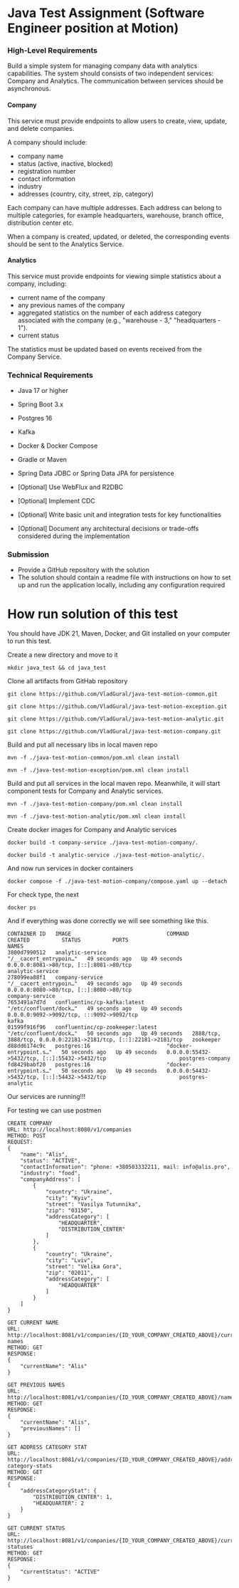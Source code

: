 # Java Test Assignment (Software Engineer position at Motion)

### High-Level Requirements
Build a simple system for managing company data with analytics capabilities.
The system should consists of two independent services: Company and
Analytics. The communication between services should be asynchronous.

#### Company
This service must provide endpoints to allow users to create, view, update, and
delete companies.

A company should include:
* company name
* status (active, inactive, blocked)
* registration number
* contact information
* industry
* addresses (country, city, street, zip, category)

Each company can have multiple addresses. Each address can belong to
multiple categories, for example headquarters, warehouse, branch office,
distribution center etc.

When a company is created, updated, or deleted, the corresponding events
should be sent to the Analytics Service.

#### Analytics
This service must provide endpoints for viewing simple statistics about a
company, including:
* current name of the company
* any previous names of the company
* aggregated statistics on the number of each address category
associated with the company (e.g., "warehouse - 3," "headquarters - 1").
* current status

The statistics must be updated based on events received from the Company
Service.

### Technical Requirements
* Java 17 or higher
* Spring Boot 3.x
* Postgres 16
* Kafka
* Docker & Docker Compose
* Gradle or Maven
* Spring Data JDBC or Spring Data JPA for persistence

* [Optional] Use WebFlux and R2DBC
* [Optional] Implement CDC
* [Optional] Write basic unit and integration tests for key functionalities
* [Optional] Document any architectural decisions or trade-offs considered
during the implementation

### Submission
* Provide a GitHub repository with the solution
* The solution should contain a readme file with instructions on how to set up
and run the application locally, including any configuration required

 
# How run solution of this test

You should have JDK 21, Maven, Docker, and Git installed on your computer to run this test. 

Create a new directory and move to it
```
mkdir java_test && cd java_test
```

Clone all artifacts from GitHab repository
```
git clone https://github.com/VladGural/java-test-motion-common.git
```

```
git clone https://github.com/VladGural/java-test-motion-exception.git
```

```
git clone https://github.com/VladGural/java-test-motion-analytic.git
```

```
git clone https://github.com/VladGural/java-test-motion-company.git
```

Build and put all necessary libs in local maven repo
```
mvn -f ./java-test-motion-common/pom.xml clean install
```

```
mvn -f ./java-test-motion-exception/pom.xml clean install
```

Build and put all services in the local maven repo. 
Meanwhile, it will start component tests for Company and Analytic services.
```
mvn -f ./java-test-motion-company/pom.xml clean install
```

```
mvn -f ./java-test-motion-analytic/pom.xml clean install
```

Create docker images for Company and Analytic services
```
docker build -t company-service ./java-test-motion-company/.
```

```
docker build -t analytic-service ./java-test-motion-analytic/.
```

And now run services in docker containers
```
docker compose -f ./java-test-motion-company/compose.yaml up --detach
```

For check type, the next
```
docker ps
```

And if everything was done correctly we will see something like this.
```
CONTAINER ID   IMAGE                              COMMAND                  CREATED          STATUS          PORTS                                                               NAMES
3800d7990512   analytic-service                   "/__cacert_entrypoin…"   49 seconds ago   Up 49 seconds   0.0.0.0:8081->80/tcp, [::]:8081->80/tcp                             analytic-service
278099ea88f1   company-service                    "/__cacert_entrypoin…"   49 seconds ago   Up 49 seconds   0.0.0.0:8080->80/tcp, [::]:8080->80/tcp                             company-service
7653491a7d7d   confluentinc/cp-kafka:latest       "/etc/confluent/dock…"   49 seconds ago   Up 49 seconds   0.0.0.0:9092->9092/tcp, :::9092->9092/tcp                           kafka
01599f916f96   confluentinc/cp-zookeeper:latest   "/etc/confluent/dock…"   50 seconds ago   Up 49 seconds   2888/tcp, 3888/tcp, 0.0.0.0:22181->2181/tcp, [::]:22181->2181/tcp   zookeeper
d88dd6174c9c   postgres:16                        "docker-entrypoint.s…"   50 seconds ago   Up 49 seconds   0.0.0.0:55432->5432/tcp, [::]:55432->5432/tcp                       postgres-company
fd8429babf20   postgres:16                        "docker-entrypoint.s…"   50 seconds ago   Up 49 seconds   0.0.0.0:54432->5432/tcp, [::]:54432->5432/tcp                       postgres-analytic
```

Our services are running!!!

For testing we can use postmen
```
CREATE COMPANY
URL: http://localhost:8080/v1/companies
METHOD: POST
REQUEST:
{
    "name": "Alis",
    "status": "ACTIVE",
    "contactInformation": "phone: +380503332211, mail: info@alis.pro",
    "industry": "food",
    "companyAddress": [
        {
            "country": "Ukraine",
            "city": "Kyiv",
            "street": "Vasilya Tutunnika",
            "zip": "03150",
            "addressCategory": [
                "HEADQUARTER",
                "DISTRIBUTION_CENTER"
            ]
        },
        {
            "country": "Ukraine",
            "city": "Lviv",
            "street": "Velika Gora",
            "zip": "02011",
            "addressCategory": [
                "HEADQUARTER"
            ]
        }
    ]
}
```

```
GET CURRENT NAME
URL: http://localhost:8081/v1/companies/{ID_YOUR_COMPANY_CREATED_ABOVE}/current-names
METHOD: GET
RESPONSE:
{
    "currentName": "Alis"
}
```

```
GET PREVIOUS NAMES
URL: http://localhost:8081/v1/companies/{ID_YOUR_COMPANY_CREATED_ABOVE}/names
METHOD: GET
RESPONSE:
{
    "currentName": "Alis",
    "previousNames": []
}
```

```
GET ADDRESS CATEGORY STAT
URL: http://localhost:8081/v1/companies/{ID_YOUR_COMPANY_CREATED_ABOVE}/address-category-stats
METHOD: GET
RESPONSE:
{
    "addressCategoryStat": {
        "DISTRIBUTION_CENTER": 1,
        "HEADQUARTER": 2
    }
}
```

```
GET CURRENT STATUS
URL: http://localhost:8081/v1/companies/{ID_YOUR_COMPANY_CREATED_ABOVE}/current-statuses
METHOD: GET
RESPONSE:
{
    "currentStatus": "ACTIVE"
}
```